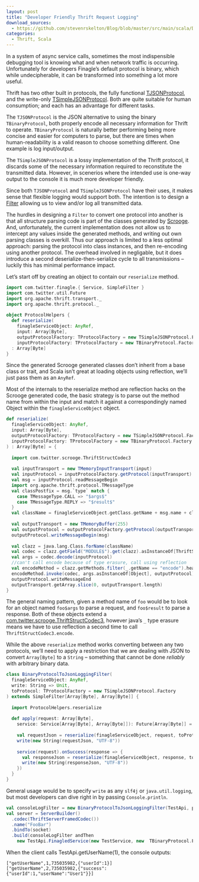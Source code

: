```yaml
---
layout: post
title: "Developer Friendly Thrift Request Logging"
download_sources:
  - https://github.com/stevenrskelton/Blog/blob/master/src/main/scala/Developer-Friendly-Thrift-Request-Logging.scala
categories:
  - Thrift, Scala
---
```


In a system of async service calls, sometimes the most indispensible debugging tool is knowing what and when network traffic is occurring. Unfortunately for developers Finagle’s default protocol is binary, which while undecipherable, it can be transformed into something a lot more useful.

Thrift has two other built in protocols, the fully functional [TJSONProtocol](https://github.com/twitter/thrift/blob/master/lib/java/src/org/apache/thrift/protocol/TJSONProtocol.java), and the write-only [TSimpleJSONProtocol](https://github.com/apache/thrift/blob/master/lib/java/src/org/apache/thrift/protocol/TSimpleJSONProtocol.java). Both are quite suitable for human consumption; and each has an advantage for different tasks.

The `TJSONProtocol` is the JSON alternative to using the binary `TBinaryProtocol`, both properly encode all necessary information for Thrift to operate. `TBinaryProtocol` is naturally better performing being more concise and easier for computers to parse, but there are times when human-readability is a valid reason to choose something different. One example is log input/output.

The `TSimpleJSONProtocol` is a lossy implementation of the Thrift protocol, it discards some of the necessary information required to reconstitute the transmitted data. However, in scenerios where the intended use is one-way output to the console it is much more developer friendly.

Since both `TJSONProtocol` and `TSimpleJSONProtocol` have their uses, it makes sense that flexible logging would support both. The intention is to design a [Filter](https://github.com/twitter/finagle/blob/master/finagle-core/src/main/scala/com/twitter/finagle/Filter.scala) allowing us to view and/or log all transmitted data.

The hurdles in designing a `Filter` to convert one protocol into another is that all structure parsing code is part of the classes generated by [Scrooge](https://github.com/twitter/scrooge). And, unfortunately, the current implementation does not allow us to intercept any values inside the generated methods, and writing out own parsing classes is overkill. Thus our approach is limited to a less optimal approach: parsing the protocol into class instances, and then re-encoding using another protocol. The overhead involved in negligable, but it does introduce a second deserialize-then-serialize cycle to all transmissions – luckily this has minimal performance impact.

Let’s start off by creating an object to contain our `reserialize` method.

```scala
import com.twitter.finagle.{ Service, SimpleFilter }
import com.twitter.util.Future
import org.apache.thrift.transport._
import org.apache.thrift.protocol._
 
object ProtocolHelpers {
  def reserialize(
    finagleServiceObject: AnyRef,
    input: Array[Byte],
    outputProtocolFactory: TProtocolFactory = new TSimpleJSONProtocol.Factory,
    inputProtocolFactory: TProtocolFactory = new TBinaryProtocol.Factory)
  : Array[Byte]
}
```

Since the generated Scrooge generated classes don’t inherit from a base class or trait, and Scala isn’t great at loading objects using reflection, we’ll just pass them as an `AnyRef`.

Most of the internals to the reserialize method are reflection hacks on the Scrooge generated code, the basic strategy is to parse out the method name from within the input and match it against a correspondingly named Object within the `finagleServiceObject` object.

```scala
def reserialize(
  finagleServiceObject: AnyRef,
  input: Array[Byte],
  outputProtocolFactory: TProtocolFactory = new TSimpleJSONProtocol.Factory,
  inputProtocolFactory: TProtocolFactory = new TBinaryProtocol.Factory
) : Array[Byte] = {
 
  import com.twitter.scrooge.ThriftStructCodec3
 
  val inputTransport = new TMemoryInputTransport(input)
  val inputProtocol = inputProtocolFactory.getProtocol(inputTransport)
  val msg = inputProtocol.readMessageBegin
  import org.apache.thrift.protocol.TMessageType
  val classPostfix = msg.`type` match {
    case TMessageType.CALL => "$args$"
    case TMessageType.REPLY => "$result$"
  } 
  val className = finagleServiceObject.getClass.getName + msg.name + classPostfix
 
  val outputTransport = new TMemoryBuffer(255)
  val outputProtocol = outputProtocolFactory.getProtocol(outputTransport)
  outputProtocol.writeMessageBegin(msg)
 
  val clazz = java.lang.Class.forName(className)
  val codec = clazz.getField("MODULE$").get(clazz).asInstanceOf[ThriftStructCodec3[_]]
  val args = codec.decode(inputProtocol)
  //can't call encode because of type erasure, call using reflection
  val encodeMethod = clazz.getMethods.filter(_.getName == "encode").head
  encodeMethod.invoke(codec, args.asInstanceOf[Object], outputProtocol)
  outputProtocol.writeMessageEnd
  outputTransport.getArray.slice(0, outputTransport.length)
}
```

The general naming pattern, given a method name of `foo` would be to look for an object named `foo$args` to parse a request, and `foo$result` to parse a response. Both of these objects extend a [com.twitter.scrooge.ThriftStructCodec3](https://github.com/twitter/scrooge/blob/master/scrooge-runtime/src/main/scala/com/twitter/scrooge/ThriftStruct.scala), however java’s `_` type erasure means we have to use reflection a second time to call `ThriftStructCodec3.encode`.

While the above `reserialize` method works converting between any two protocols, we’ll need to apply a restriction that we are dealing with JSON to convert `Array[Byte]` to a `String` – something that cannot be done _reliably_ with arbitrary binary data.

```scala
class BinaryProtocolToJsonLoggingFilter(
  finagleServiceObject: AnyRef,
  write: String => Unit,
  toProtocol: TProtocolFactory = new TSimpleJSONProtocol.Factory
) extends SimpleFilter[Array[Byte], Array[Byte]] {
 
  import ProtocolHelpers.reserialize
 
  def apply(request: Array[Byte],
    service: Service[Array[Byte], Array[Byte]]): Future[Array[Byte]] = {
 
    val requestJson = reserialize(finagleServiceObject, request, toProtocol)
    write(new String(requestJson, "UTF-8"))
 
    service(request).onSuccess(response => {
      val responseJson = reserialize(finagleServiceObject, response, toProtocol)
      write(new String(responseJson, "UTF-8"))
    })
  }
}
```

General usage would be to specify `write` as any `slf4j` or `java.util.logging`, but most developers can dive right in by passing `Console.println`.

```scala
val consoleLogFilter = new BinaryProtocolToJsonLoggingFilter(TestApi, println)
val server = ServerBuilder()
  .codec(ThriftServerFramedCodec())
  .name("FooBar")
  .bindTo(socket)
  .build(consoleLogFilter andThen 
    new TestApi.FinagledService(new TestService, new  TBinaryProtocol.Factory))
```

When the client calls TestApi.getUserName(1), the console outputs:

```
["getUserName",1,735035982,{"userId":1}]
["getUserName",2,735035982,{"success":{"userId":1,"userName":"User1"}}]
```
